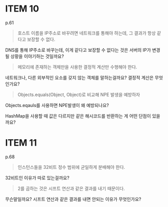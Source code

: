 # ITEM 10

p.61
> 호스트 이름을 IP주소로 바꾸려면 네트워크를 통해야 하는데, 그 결과가 항상 같다고 보장할 수 없다. 

DNS를 통해 IP주소로 바꾸는데, 이게 같다고 보장할 수 없다는 것은 서버의 IP가 변경될 상황을 이야기하는 것일까요?

> 메모리에 존재하는 객체만을 사용한 결정적 계산만 수행해야 한다. 

네트워크나, 다른 외부적인 요소를 갖지 않는 객체를 말하는걸까요? 결정적 계산은 무엇인가요?

> Objects.equals(Object, Object)로 비교해 NPE 발생을 예방하자

Objects.eqauls를 사용하면 NPE발생이 왜 예방되나요?

HashMap을 사용할 때 값은 다르지만 같은 해시코드를 반환하는 게 어떤 단점이 있을까요?

# ITEM 11

p.68
> 인스턴스들을 32비트 정수 범위에 균일하게 분배해야 한다. 

32비트인 이유가 따로 있는걸까요?

> 2를 곱하는 것은 시프트 연산과 같은 결과를 내기 때문이다. 

무슨말일까요? 시프트 연산과 같은 결과를 내면 안되는 이유가 무엇인가요?


